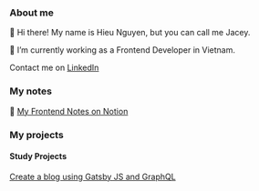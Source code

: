 ### About me

👋  Hi there! My name is Hieu Nguyen, but you can call me Jacey.

🔭 I’m currently working as a Frontend Developer in Vietnam.

Contact me on [LinkedIn](https://www.linkedin.com/in/jaceynae/)


### My notes
💬 [My Frontend Notes on Notion](https://rain-freezer-ff2.notion.site/0f21bb4a7f9848bcb9ccd0b790c6a755?v=ee428d9f09034f73858849528410c061)


### My projects

#### Study Projects
[Create a blog using Gatsby JS and GraphQL](https://monoblog.netlify.app/)
